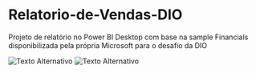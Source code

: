 # Relatorio-de-Vendas-DIO
Projeto de relatório no Power BI Desktop com base na sample Financials disponibilizada pela própria Microsoft para o desafio da DIO

![Texto Alternativo](./Desafio-DIO/img/Relatorio%20pg1.PNG.jpg)
![Texto Alternativo](./Desafio-DIO/img/Relatorio%20pg2.PNG.jpg)
